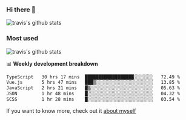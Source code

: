 ### Hi there 👋

<!--
**HondryTravis/HondryTravis** is a ✨ _special_ ✨ repository because its `README.md` (this file) appears on your GitHub profile.

Here are some ideas to get you started:

- 🔭 I’m currently working on ...
- 🌱 I’m currently learning ...
- 👯 I’m looking to collaborate on ...
- 🤔 I’m looking for help with ...
- 💬 Ask me about ...
- 📫 How to reach me: ...
- 😄 Pronouns: ...
- ⚡ Fun fact: ...
-->

![travis's github stats](https://github-readme-stats.vercel.app/api?username=HondryTravis&hide=stars)
### Most used
![travis's github stats](https://github-readme-stats.anuraghazra1.vercel.app/api/top-langs/?username=HondryTravis&layout=compact&hide_title=true)

📊 **Weekly development breakdown**

<!--START_SECTION:waka-->

```txt
TypeScript   30 hrs 17 mins  ██████████████████░░░░░░░   72.49 %
Vue.js       5 hrs 47 mins   ███▒░░░░░░░░░░░░░░░░░░░░░   13.85 %
JavaScript   2 hrs 21 mins   █▒░░░░░░░░░░░░░░░░░░░░░░░   05.63 %
JSON         1 hr 48 mins    █░░░░░░░░░░░░░░░░░░░░░░░░   04.32 %
SCSS         1 hr 28 mins    █░░░░░░░░░░░░░░░░░░░░░░░░   03.54 %
```

<!--END_SECTION:waka-->

If you want to know more, check out it [about myself](https://hondrytravis.github.io/)
